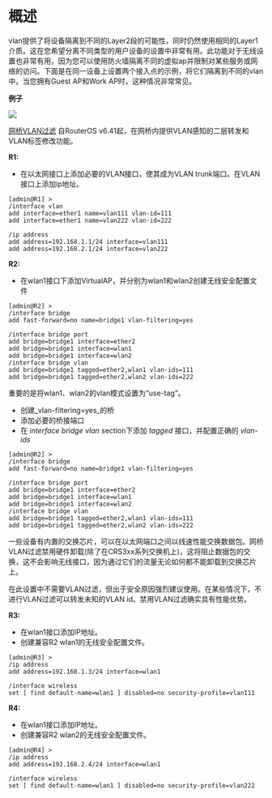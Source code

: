 # 概述

vlan提供了将设备隔离到不同的Layer2段的可能性，同时仍然使用相同的Layer1介质。这在您希望分离不同类型的用户设备的设置中非常有用。此功能对于无线设置也非常有用，因为您可以使用防火墙隔离不同的虚拟ap并限制对某些服务或网络的访问。下面是在同一设备上设置两个接入点的示例，将它们隔离到不同的vlan中。当您拥有Guest AP和Work AP时，这种情况非常常见。

**例子**

![](https://help.mikrotik.com/docs/download/attachments/122388507/Vlan-wlan1.jpg?version=1&modificationDate=1650965266847&api=v2)

[网桥VLAN过滤](https://help.mikrotik.com/docs/display/ROS/Bridging+and+Switching#BridgingandSwitching-BridgeVLANFiltering) 自RouterOS v6.41起，在网桥内提供VLAN感知的二层转发和VLAN标签修改功能。

**R1:**

- 在以太网接口上添加必要的VLAN接口，使其成为VLAN trunk端口。在VLAN接口上添加ip地址。

```shell
[admin@R1] >
/interface vlan
add interface=ether1 name=vlan111 vlan-id=111
add interface=ether1 name=vlan222 vlan-id=222
 
/ip address
add address=192.168.1.1/24 interface=vlan111
add address=192.168.2.1/24 interface=vlan222
```

  

**R2:**

- 在wlan1接口下添加VirtualAP，并分别为wlan1和wlan2创建无线安全配置文件

```shell
[admin@R2] >
/interface bridge
add fast-forward=no name=bridge1 vlan-filtering=yes
 
/interface bridge port
add bridge=bridge1 interface=ether2
add bridge=bridge1 interface=wlan1
add bridge=bridge1 interface=wlan2
/interface bridge vlan
add bridge=bridge1 tagged=ether2,wlan1 vlan-ids=111
add bridge=bridge1 tagged=ether2,wlan2 vlan-ids=222
```
  

重要的是将wlan1、wlan2的vlan模式设置为“use-tag”。


- 创建_vlan-filtering=yes_的桥
- 添加必要的桥接端口
- 在 _interface bridge vlan_ section下添加 _tagged_ 接口，并配置正确的 _vlan-ids_

```shell
[admin@R2] >
/interface bridge
add fast-forward=no name=bridge1 vlan-filtering=yes
 
/interface bridge port
add bridge=bridge1 interface=ether2
add bridge=bridge1 interface=wlan1
add bridge=bridge1 interface=wlan2
/interface bridge vlan
add bridge=bridge1 tagged=ether2,wlan1 vlan-ids=111
add bridge=bridge1 tagged=ether2,wlan2 vlan-ids=222
```
  

一些设备有内置的交换芯片，可以在以太网端口之间以线速性能交换数据包。网桥VLAN过滤禁用硬件卸载(除了在CRS3xx系列交换机上)，这将阻止数据包的交换，这不会影响无线接口，因为通过它们的流量无论如何都不能卸载到交换芯片上。

在此设置中不需要VLAN过滤，但出于安全原因强烈建议使用。在某些情况下，不进行VLAN过滤可以转发未知的VLAN id。禁用VLAN过滤确实具有性能优势。

  

**R3:**

- 在wlan1接口添加IP地址。
- 创建兼容R2 wlan1的无线安全配置文件。

```shell
[admin@R3] >
/ip address
add address=192.168.1.3/24 interface=wlan1
 
/interface wireless
set [ find default-name=wlan1 ] disabled=no security-profile=vlan111
```

**R4:**

- 在wlan1接口添加IP地址。
- 创建兼容R2 wlan2的无线安全配置文件。

```shell
[admin@R4] >
/ip address
add address=192.168.2.4/24 interface=wlan1
 
/interface wireless
set [ find default-name=wlan1 ] disabled=no security-profile=vlan222
```